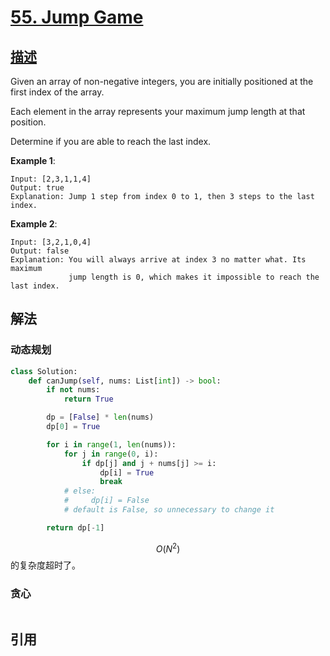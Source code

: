 # [55. Jump Game](https://leetcode.com/problems/jump-game/)

## [描述](https://leetcode.com/problems/jump-game/)

Given an array of non-negative integers, you are initially positioned at the first index of the array.

Each element in the array represents your maximum jump length at that position.

Determine if you are able to reach the last index.

**Example 1**:

```text
Input: [2,3,1,1,4]
Output: true
Explanation: Jump 1 step from index 0 to 1, then 3 steps to the last index.
```

**Example 2**:

```text
Input: [3,2,1,0,4]
Output: false
Explanation: You will always arrive at index 3 no matter what. Its maximum
             jump length is 0, which makes it impossible to reach the last index.
```

## 解法

### 动态规划

```python
class Solution:
    def canJump(self, nums: List[int]) -> bool:
        if not nums:
            return True

        dp = [False] * len(nums)
        dp[0] = True

        for i in range(1, len(nums)):
            for j in range(0, i):
                if dp[j] and j + nums[j] >= i:
                    dp[i] = True
                    break
            # else:
            #     dp[i] = False
            # default is False, so unnecessary to change it

        return dp[-1]
```

$$O(N^2)$$ 的复杂度超时了。

### 贪心

```python

```

## 引用
